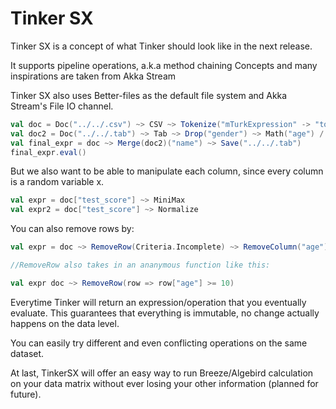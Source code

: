 # Tinker SX

Tinker SX is a concept of what Tinker should look like
in the next release.

It supports pipeline operations, a.k.a method chaining
Concepts and many inspirations are taken from Akka Stream

Tinker SX also uses Better-files as the default file system
and Akka Stream's File IO channel.

```scala
val doc = Doc("../../.csv") ~> CSV ~> Tokenize("mTurkExpression" -> "tokenized_expression") ~> Sentiment("tokenized_expression")
val doc2 = Doc("../../.tab") ~> Tab ~> Drop("gender") ~> Math("age") / 5 + 3 ~> Math("clock_in") + Math("clock_out")
val final_expr = doc ~> Merge(doc2)("name") ~> Save("../../.tab")
final_expr.eval()

```

But we also want to be able to manipulate each column,
since every column is a random variable x.

```scala
val expr = doc["test_score"] ~> MiniMax
val expr2 = doc["test_score"] ~> Normalize

```

You can also remove rows by:

```scala
val expr = doc ~> RemoveRow(Criteria.Incomplete) ~> RemoveColumn("age")

//RemoveRow also takes in an ananymous function like this:

val expr doc ~> RemoveRow(row => row["age"] >= 10)

```

Everytime Tinker will return an expression/operation that you eventually evaluate.
This guarantees that everything is immutable, no change actually happens on the data level.

You can easily try different and even conflicting operations on the same dataset.

At last, TinkerSX will offer an easy way to run Breeze/Algebird calculation on your data matrix
without ever losing your other information (planned for future).